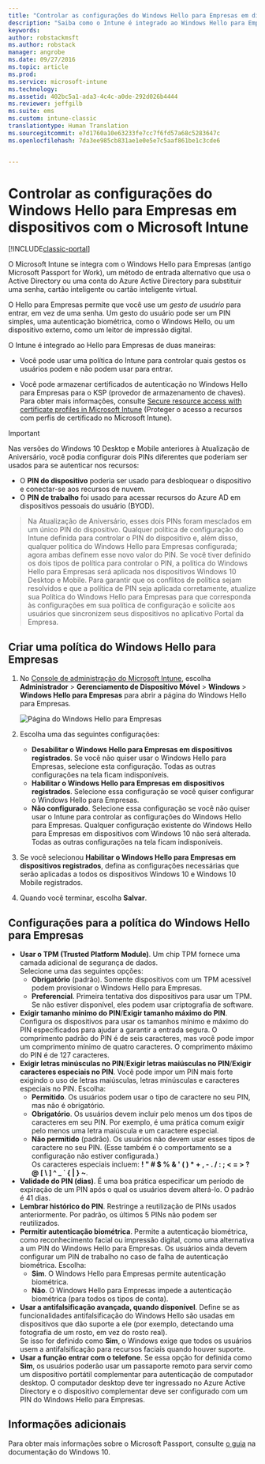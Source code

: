 ```yaml
---
title: "Controlar as configurações do Windows Hello para Empresas em dispositivos | Microsoft Docs"
description: "Saiba como o Intune é integrado ao Windows Hello para Empresas, um método de entrada alternativo que usa o Active Directory ou uma conta do Azure Active Directory para substituir uma senha, cartão inteligente ou cartão inteligente virtual."
keywords: 
author: robstackmsft
ms.author: robstack
manager: angrobe
ms.date: 09/27/2016
ms.topic: article
ms.prod: 
ms.service: microsoft-intune
ms.technology: 
ms.assetid: 402bc5a1-ada3-4c4c-a0de-292d026b4444
ms.reviewer: jeffgilb
ms.suite: ems
ms.custom: intune-classic
translationtype: Human Translation
ms.sourcegitcommit: e7d1760a10e63233fe7cc7f6fd57a68c5283647c
ms.openlocfilehash: 7da3ee985cb831ae1e0e5e7c5aaf861be1c3cde6


---
```


# <a name="control-windows-hello-for-business-settings-on-devices-with-microsoft-intune"></a>Controlar as configurações do Windows Hello para Empresas em dispositivos com o Microsoft Intune

[!INCLUDE[classic-portal](../includes/classic-portal.md)]

O Microsoft Intune se integra com o Windows Hello para Empresas (antigo Microsoft Passport for Work), um método de entrada alternativo que usa o Active Directory ou uma conta do Azure Active Directory para substituir uma senha, cartão inteligente ou cartão inteligente virtual.

O Hello para Empresas permite que você use um *gesto de usuário* para entrar, em vez de uma senha. Um gesto do usuário pode ser um PIN simples, uma autenticação biométrica, como o Windows Hello, ou um dispositivo externo, como um leitor de impressão digital.

O Intune é integrado ao Hello para Empresas de duas maneiras:

-   Você pode usar uma política do Intune para controlar quais gestos os usuários podem e não podem usar para entrar.

-   Você pode armazenar certificados de autenticação no Windows Hello para Empresas para o KSP (provedor de armazenamento de chaves). Para obter mais informações, consulte [Secure resource access with certificate profiles in Microsoft Intune](secure-resource-access-with-certificate-profiles.md) (Proteger o acesso a recursos com perfis de certificado no Microsoft Intune).

> [!IMPORTANT]
> Nas versões do Windows 10 Desktop e Mobile anteriores à Atualização de Aniversário, você podia configurar dois PINs diferentes que poderiam ser usados para se autenticar nos recursos:
- O **PIN do dispositivo** poderia ser usado para desbloquear o dispositivo e conectar-se aos recursos de nuvem.
- O **PIN de trabalho** foi usado para acessar recursos do Azure AD em dispositivos pessoais do usuário (BYOD).

>Na Atualização de Aniversário, esses dois PINs foram mesclados em um único PIN do dispositivo.
Qualquer política de configuração do Intune definida para controlar o PIN do dispositivo e, além disso, qualquer política do Windows Hello para Empresas configurada; agora ambas definem esse novo valor do PIN.
Se você tiver definido os dois tipos de política para controlar o PIN, a política do Windows Hello para Empresas será aplicada nos dispositivos Windows 10 Desktop e Mobile.
Para garantir que os conflitos de política sejam resolvidos e que a política de PIN seja aplicada corretamente, atualize sua Política do Windows Hello para Empresas para que corresponda às configurações em sua política de configuração e solicite aos usuários que sincronizem seus dispositivos no aplicativo Portal da Empresa.



## <a name="create-a-windows-hello-for-business-policy"></a>Criar uma política do Windows Hello para Empresas

1.  No [Console de administração do Microsoft Intune](https://manage.microsoft.com), escolha **Administrador** &gt; **Gerenciamento de Dispositivo Móvel** &gt; **Windows** &gt; **Windows Hello para Empresas** para abrir a página do Windows Hello para Empresas.

    ![Página do Windows Hello para Empresas](../media/passport.png)

2.  Escolha uma das seguintes configurações:
    - **Desabilitar o Windows Hello para Empresas em dispositivos registrados**. Se você não quiser usar o Windows Hello para Empresas, selecione esta configuração. Todas as outras configurações na tela ficam indisponíveis.
    - **Habilitar o Windows Hello para Empresas em dispositivos registrados**. Selecione essa configuração se você quiser configurar o Windows Hello para Empresas.
    - **Não configurado**. Selecione essa configuração se você não quiser usar o Intune para controlar as configurações do Windows Hello para Empresas. Qualquer configuração existente do Windows Hello para Empresas em dispositivos com Windows 10 não será alterada. Todas as outras configurações na tela ficam indisponíveis.
3.  Se você selecionou **Habilitar o Windows Hello para Empresas em dispositivos registrados**, defina as configurações necessárias que serão aplicadas a todos os dispositivos Windows 10 e Windows 10 Mobile registrados.
4.  Quando você terminar, escolha **Salvar**.


## <a name="settings-for-the-windows-hello-for-business-policy"></a>Configurações para a política do Windows Hello para Empresas

- **Usar o TPM (Trusted Platform Module)**. Um chip TPM fornece uma camada adicional de segurança de dados.<br>Selecione uma das seguintes opções:
    - **Obrigatório** (padrão). Somente dispositivos com um TPM acessível podem provisionar o Windows Hello para Empresas.
    - **Preferencial**. Primeira tentativa dos dispositivos para usar um TPM. Se não estiver disponível, eles podem usar criptografia de software.
- **Exigir tamanho mínimo do PIN**/**Exigir tamanho máximo do PIN**. Configura os dispositivos para usar os tamanhos mínimo e máximo do PIN especificados para ajudar a garantir a entrada segura. O comprimento padrão do PIN é de seis caracteres, mas você pode impor um comprimento mínimo de quatro caracteres. O comprimento máximo do PIN é de 127 caracteres.
- **Exigir letras minúsculas no PIN**/**Exigir letras maiúsculas no PIN**/**Exigir caracteres especiais no PIN**. Você pode impor um PIN mais forte exigindo o uso de letras maiúsculas, letras minúsculas e caracteres especiais no PIN. Escolha:
    - **Permitido**. Os usuários podem usar o tipo de caractere no seu PIN, mas não é obrigatório.
    - **Obrigatório**. Os usuários devem incluir pelo menos um dos tipos de caracteres em seu PIN. Por exemplo, é uma prática comum exigir pelo menos uma letra maiúscula e um caractere especial.
    - **Não permitido** (padrão). Os usuários não devem usar esses tipos de caractere no seu PIN. (Esse também é o comportamento se a configuração não estiver configurada.)<br>Os caracteres especiais incluem: **! " # $ % &amp; ' ( ) &#42; + , - . / : ; &lt; = &gt; ? @ [ \ ] ^ _ &#96; { &#124; } ~**.
- **Validade do PIN (dias)**. É uma boa prática especificar um período de expiração de um PIN após o qual os usuários devem alterá-lo. O padrão é 41 dias.
- **Lembrar histórico do PIN**. Restringe a reutilização de PINs usados anteriormente. Por padrão, os últimos 5 PINs não podem ser reutilizados.
- **Permitir autenticação biométrica**. Permite a autenticação biométrica, como reconhecimento facial ou impressão digital, como uma alternativa a um PIN do Windows Hello para Empresas. Os usuários ainda devem configurar um PIN de trabalho no caso de falha de autenticação biométrica. Escolha:
    - **Sim**. O Windows Hello para Empresas permite autenticação biométrica.
    - **Não**. O Windows Hello para Empresas impede a autenticação biométrica (para todos os tipos de conta).
- **Usar a antifalsificação avançada, quando disponível**. Define se as funcionalidades antifalsificação do Windows Hello são usadas em dispositivos que dão suporte a ele (por exemplo, detectando uma fotografia de um rosto, em vez do rosto real).<br>Se isso for definido como **Sim**, o Windows exige que todos os usuários usem a antifalsificação para recursos faciais quando houver suporte.
- **Usar a função entrar com o telefone**. Se essa opção for definida como **Sim**, os usuários poderão usar um passaporte remoto para servir como um dispositivo portátil complementar para autenticação de computador desktop. O computador desktop deve ter ingressado no Azure Active Directory e o dispositivo complementar deve ser configurado com um PIN do Windows Hello para Empresas.

## <a name="further-information"></a>Informações adicionais
Para obter mais informações sobre o Microsoft Passport, consulte [o guia](https://technet.microsoft.com/library/mt589441.aspx) na documentação do Windows 10.



<!--HONumber=Dec16_HO5-->


